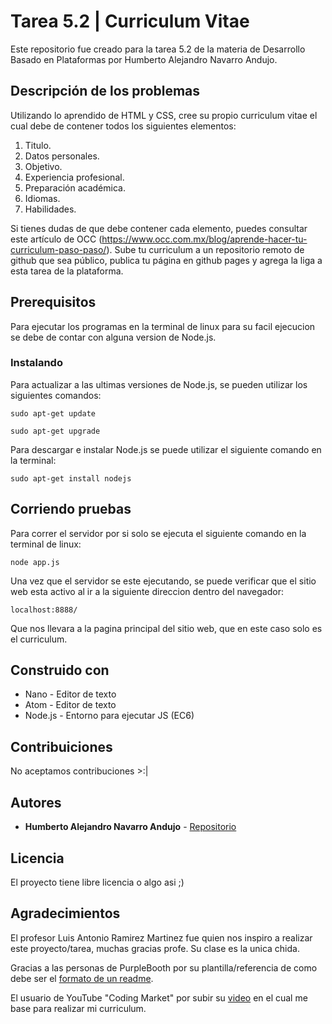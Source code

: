 # Tarea 5.2 | Curriculum Vitae
Este repositorio fue creado para la tarea 5.2 de la materia de Desarrollo Basado en Plataformas por Humberto Alejandro Navarro Andujo.

## Descripción de los problemas
Utilizando lo aprendido de HTML y CSS, cree su propio curriculum vitae el cual debe de contener todos los siguientes elementos:

  1. Titulo.
  2. Datos personales.
  3. Objetivo.
  4. Experiencia profesional.
  5. Preparación académica.
  6. Idiomas.
  7. Habilidades.

Si tienes dudas de que debe contener cada elemento, puedes consultar este artículo de OCC (https://www.occ.com.mx/blog/aprende-hacer-tu-curriculum-paso-paso/). Sube tu curriculum a un repositorio remoto de github que sea público, publica tu página en github pages y agrega la liga a esta tarea de la plataforma.


## Prerequisitos
Para ejecutar los programas en la terminal de linux para su facil ejecucion se debe de contar con alguna version de Node.js.


### Instalando
Para actualizar a las ultimas versiones de Node.js, se pueden utilizar los siguientes comandos:
```
sudo apt-get update
```
```
sudo apt-get upgrade
```

Para descargar e instalar Node.js se puede utilizar el siguiente comando en la terminal:
```
sudo apt-get install nodejs
```


## Corriendo pruebas
Para correr el servidor por si solo se ejecuta el siguiente comando en la terminal de linux:
```
node app.js
```
Una vez que el servidor se este ejecutando, se puede verificar que el sitio web esta activo al ir a la siguiente direccion dentro del navegador:
```
localhost:8888/
```
Que nos llevara a la pagina principal del sitio web, que en este caso solo es el curriculum.


## Construido con
* Nano - Editor de texto
* Atom - Editor de texto
* Node.js - Entorno para ejecutar JS (EC6)


## Contribuiciones
No aceptamos contribuciones >:|


## Autores
* **Humberto Alejandro Navarro Andujo** - [Repositorio](https://github.com/fanpug)


## Licencia
El proyecto tiene libre licencia o algo asi ;)


## Agradecimientos
El profesor Luis Antonio Ramirez Martinez fue quien nos inspiro a realizar este proyecto/tarea, muchas gracias profe. Su clase es la unica chida.

Gracias a las personas de PurpleBooth por su plantilla/referencia de como debe ser el [formato de un readme](https://gist.github.com/PurpleBooth/109311bb0361f32d87a2).

El usuario de YouTube "Coding Market" por subir su [video](https://youtu.be/zAVhHHS_IH4) en el cual me base para realizar mi curriculum.
